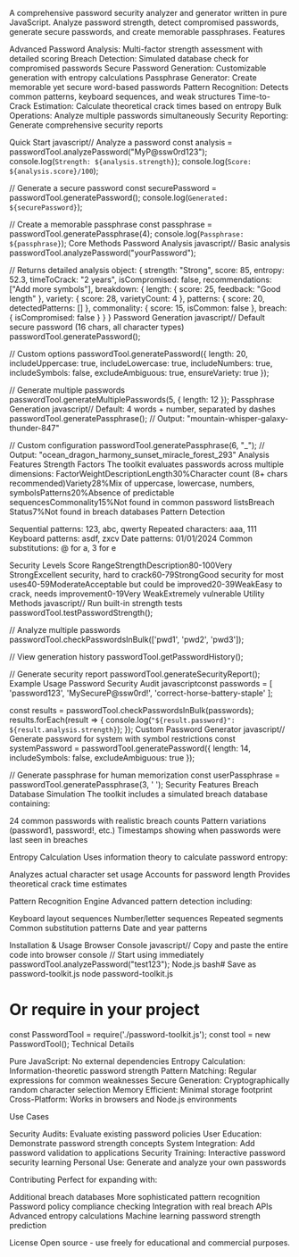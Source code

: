 A comprehensive password security analyzer and generator written in pure JavaScript. Analyze password strength, detect compromised passwords, generate secure passwords, and create memorable passphrases.
Features

Advanced Password Analysis: Multi-factor strength assessment with detailed scoring
Breach Detection: Simulated database check for compromised passwords
Secure Password Generation: Customizable generation with entropy calculations
Passphrase Generator: Create memorable yet secure word-based passwords
Pattern Recognition: Detects common patterns, keyboard sequences, and weak structures
Time-to-Crack Estimation: Calculate theoretical crack times based on entropy
Bulk Operations: Analyze multiple passwords simultaneously
Security Reporting: Generate comprehensive security reports

Quick Start
javascript// Analyze a password
const analysis = passwordTool.analyzePassword("MyP@ssw0rd123");
console.log(`Strength: ${analysis.strength}`);
console.log(`Score: ${analysis.score}/100`);

// Generate a secure password
const securePassword = passwordTool.generatePassword();
console.log(`Generated: ${securePassword}`);

// Create a memorable passphrase
const passphrase = passwordTool.generatePassphrase(4);
console.log(`Passphrase: ${passphrase}`);
Core Methods
Password Analysis
javascript// Basic analysis
passwordTool.analyzePassword("yourPassword");

// Returns detailed analysis object:
{
  strength: "Strong",
  score: 85,
  entropy: 52.3,
  timeToCrack: "2 years",
  isCompromised: false,
  recommendations: ["Add more symbols"],
  breakdown: {
    length: { score: 25, feedback: "Good length" },
    variety: { score: 28, varietyCount: 4 },
    patterns: { score: 20, detectedPatterns: [] },
    commonality: { score: 15, isCommon: false },
    breach: { isCompromised: false }
  }
}
Password Generation
javascript// Default secure password (16 chars, all character types)
passwordTool.generatePassword();

// Custom options
passwordTool.generatePassword({
  length: 20,
  includeUppercase: true,
  includeLowercase: true,
  includeNumbers: true,
  includeSymbols: false,
  excludeAmbiguous: true,
  ensureVariety: true
});

// Generate multiple passwords
passwordTool.generateMultiplePasswords(5, { length: 12 });
Passphrase Generation
javascript// Default: 4 words + number, separated by dashes
passwordTool.generatePassphrase();
// Output: "mountain-whisper-galaxy-thunder-847"

// Custom configuration
passwordTool.generatePassphrase(6, "_");
// Output: "ocean_dragon_harmony_sunset_miracle_forest_293"
Analysis Features
Strength Factors
The toolkit evaluates passwords across multiple dimensions:
FactorWeightDescriptionLength30%Character count (8+ chars recommended)Variety28%Mix of uppercase, lowercase, numbers, symbolsPatterns20%Absence of predictable sequencesCommonality15%Not found in common password listsBreach Status7%Not found in breach databases
Pattern Detection

Sequential patterns: 123, abc, qwerty
Repeated characters: aaa, 111
Keyboard patterns: asdf, zxcv
Date patterns: 01/01/2024
Common substitutions: @ for a, 3 for e

Security Levels
Score RangeStrengthDescription80-100Very StrongExcellent security, hard to crack60-79StrongGood security for most uses40-59ModerateAcceptable but could be improved20-39WeakEasy to crack, needs improvement0-19Very WeakExtremely vulnerable
Utility Methods
javascript// Run built-in strength tests
passwordTool.testPasswordStrength();

// Analyze multiple passwords
passwordTool.checkPasswordsInBulk(['pwd1', 'pwd2', 'pwd3']);

// View generation history
passwordTool.getPasswordHistory();

// Generate security report
passwordTool.generateSecurityReport();
Example Usage
Password Security Audit
javascriptconst passwords = [
  'password123',
  'MySecureP@ssw0rd!',
  'correct-horse-battery-staple'
];

const results = passwordTool.checkPasswordsInBulk(passwords);
results.forEach(result => {
  console.log(`"${result.password}": ${result.analysis.strength}`);
});
Custom Password Generator
javascript// Generate password for system with symbol restrictions
const systemPassword = passwordTool.generatePassword({
  length: 14,
  includeSymbols: false,
  excludeAmbiguous: true
});

// Generate passphrase for human memorization
const userPassphrase = passwordTool.generatePassphrase(3, ' ');
Security Features
Breach Database Simulation
The toolkit includes a simulated breach database containing:

24 common passwords with realistic breach counts
Pattern variations (password1, password!, etc.)
Timestamps showing when passwords were last seen in breaches

Entropy Calculation
Uses information theory to calculate password entropy:

Analyzes actual character set usage
Accounts for password length
Provides theoretical crack time estimates

Pattern Recognition Engine
Advanced pattern detection including:

Keyboard layout sequences
Number/letter sequences
Repeated segments
Common substitution patterns
Date and year patterns

Installation & Usage
Browser Console
javascript// Copy and paste the entire code into browser console
// Start using immediately
passwordTool.analyzePassword("test123");
Node.js
bash# Save as password-toolkit.js
node password-toolkit.js

# Or require in your project
const PasswordTool = require('./password-toolkit.js');
const tool = new PasswordTool();
Technical Details

Pure JavaScript: No external dependencies
Entropy Calculation: Information-theoretic password strength
Pattern Matching: Regular expressions for common weaknesses
Secure Generation: Cryptographically random character selection
Memory Efficient: Minimal storage footprint
Cross-Platform: Works in browsers and Node.js environments

Use Cases

Security Audits: Evaluate existing password policies
User Education: Demonstrate password strength concepts
System Integration: Add password validation to applications
Security Training: Interactive password security learning
Personal Use: Generate and analyze your own passwords

Contributing
Perfect for expanding with:

Additional breach databases
More sophisticated pattern recognition
Password policy compliance checking
Integration with real breach APIs
Advanced entropy calculations
Machine learning password strength prediction

License
Open source - use freely for educational and commercial purposes.
